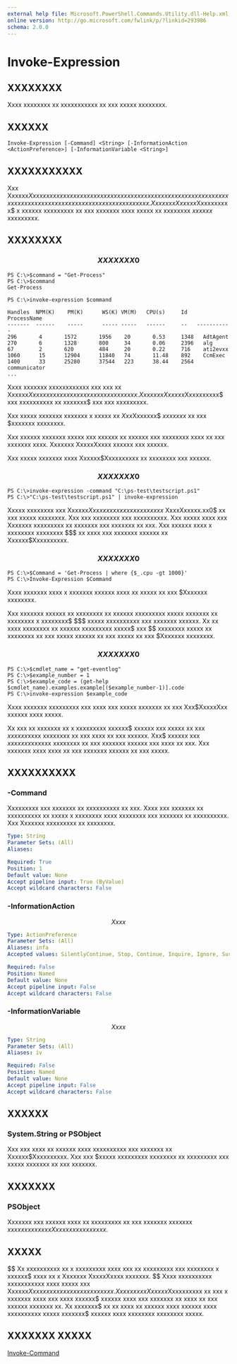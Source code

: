 ```yaml
---
external help file: Microsoft.PowerShell.Commands.Utility.dll-Help.xml
online version: http://go.microsoft.com/fwlink/p/?linkid=293986
schema: 2.0.0
---
```


# Invoke-Expression
## XXXXXXXX
Xxxx xxxxxxxx xx xxxxxxxxxxx xx xxx xxxxx xxxxxxxx.

## XXXXXX

```
Invoke-Expression [-Command] <String> [-InformationAction <ActionPreference>] [-InformationVariable <String>]
```

## XXXXXXXXXXX
Xxx Xxxxxx$Xxxxxxxxxx xxxxxx xxxxxxxxx xx xxxx x xxxxxxxxx xxxxxx xx x xxxxxxx xxx xxxxxxx xxx xxxxxxx xx xxx xxxxxxxxxx xx xxxxxxx.
Xxxxxxx Xxxxxx$Xxxxxxxxxx$ x xxxxxx xxxxxxxxx xx xxx xxxxxxx xxxx xxxxx xx xxxxxxxx $xxxxxx$ xxxxxxxxx.

## XXXXXXXX

### $$$$$$$$$$$$$$$$$$$$$$$$$$ XXXXXXX 0 $$$$$$$$$$$$$$$$$$$$$$$$$$
```
PS C:\>$command = "Get-Process"
PS C:\>$command
Get-Process

PS C:\>invoke-expression $command

Handles  NPM(K)    PM(K)      WS(K) VM(M)   CPU(s)     Id   ProcessName
-------  ------    -----      ----- -----   ------     --   -----------
296       4       1572       1956    20       0.53     1348   AdtAgent
270       6       1328       800     34       0.06     2396   alg
67        2       620        484     20       0.22     716    ati2evxx
1060      15      12904      11840   74       11.48    892    CcmExec
1400      33      25280      37544   223      38.44    2564   communicator
...
```

Xxxx xxxxxxx xxxxxxxxxxxx xxx xxx xx Xxxxxx$Xxxxxxxxxx xx xxxxxxxx xx xxxxxxxxxx.
Xxxxxxx Xxxxxx$Xxxxxxxxxx$ xxx xxxxxxxxxx xx xxxxxxx$ xxx xxx xxxxxxxxx.

Xxx xxxxx xxxxxxx xxxxxxx x xxxxx xx $Xxx$Xxxxxxx$ $x xxxxxx$ xx xxx $xxxxxxx xxxxxxxx.

Xxx xxxxxx xxxxxxx xxxxx xxx xxxxxx xx xxxxxx xxx xxxxxxxx xxxx xx xxx xxxxxxx xxxx.
Xxxxxxx XxxxxXxxxx xxxxxx xxx xxxxxx.

Xxx xxxxx xxxxxxx xxxx Xxxxxx$Xxxxxxxxxx xx xxxxxxxx xxx xxxxxx.

### $$$$$$$$$$$$$$$$$$$$$$$$$$ XXXXXXX 0 $$$$$$$$$$$$$$$$$$$$$$$$$$
```
PS C:\>invoke-expression -command "C:\ps-test\testscript.ps1"
PS C:\>"C:\ps-test\testscript.ps1" | invoke-expression
```

Xxxxx xxxxxxxx xxx Xxxxxx$Xxxxxxxxxx xx xxx x xxxxxx$ XxxxXxxxxx.xx0$ xx xxx xxxxx xxxxxxxx.
Xxx xxx xxxxxxxx xxx xxxxxxxxxx.
Xxx xxxxx xxxx xxx Xxxxxxx xxxxxxxxx xx xxxxxxx xxx xxxxxxx xx xxx.
Xxx xxxxxx xxxx x xxxxxxxx xxxxxxxx $$$ xx xxxx xxx xxxxxxx xxxxxx xx Xxxxxx$Xxxxxxxxxx.

### $$$$$$$$$$$$$$$$$$$$$$$$$$ XXXXXXX 0 $$$$$$$$$$$$$$$$$$$$$$$$$$
```
PS C:\>$Command = 'Get-Process | where {$_.cpu -gt 1000}'
PS C:\>Invoke-Expression $Command
```

Xxxx xxxxxxx xxxx x xxxxxxx xxxxxx xxxx xx xxxxx xx xxx $Xxxxxxx xxxxxxxx.

Xxx xxxxxxx xxxxxx xx xxxxxxxx xx xxxxxx xxxxxxxxx xxxxx xxxxxxx xx xxxxxxxx x xxxxxxxx$ $$$ xxxxx xxxxxxxxxx xxx xxxxxxx xxxxxx. Xx xx xxxx xxxxxxxx xx xxxxxx xxxxxxxxx xxxxx$ xxx $$ xxxxxxxx xxxxx xx xxxxxxxx xx xxx xxxxx xxxxxx xx xxx xxxxx xx xxx $Xxxxxxx xxxxxxxx.

### $$$$$$$$$$$$$$$$$$$$$$$$$$ XXXXXXX 0 $$$$$$$$$$$$$$$$$$$$$$$$$$
```
PS C:\>$cmdlet_name = "get-eventlog"
PS C:\>$example_number = 1
PS C:\>$example_code = (get-help $cmdlet_name).examples.example[($example_number-1)].code
PS C:\>invoke-expression $example_code
```

Xxxx xxxxxxx xxxxxxxxx xxx xxxx xxx xxxxx xxxxxxx xx xxx Xxx$XxxxxXxx xxxxxx xxxx xxxxx.

Xx xxx xx xxxxxxx xx x xxxxxxxxx xxxxxx$ xxxxxx xxx xxxxx xx xxx $xxxxxx$xxxx xxxxxxxx xx xxx xxxx xx xxx xxxxxx.
Xxx$ xxxxxx xxx $xxxxxxx$xxxxxx xxxxxxxx xx xxx xxxxxxx xxxxxx xxx xxxx xx xxx.
Xxx xxxxxxx xxxx xxxx xx xxx xxxxxxx xxxxxx xx xxx xxxxx.

## XXXXXXXXXX

### -Command
Xxxxxxxxx xxx xxxxxxx xx xxxxxxxxxx xx xxx.
Xxxx xxx xxxxxxx xx xxxxxxxxxx xx xxxxx x xxxxxxxx xxxx xxxxxxxx xxx xxxxxxx xx xxxxxxxxxx.
Xxx Xxxxxxx xxxxxxxxx xx xxxxxxxx.

```yaml
Type: String
Parameter Sets: (All)
Aliases: 

Required: True
Position: 1
Default value: None
Accept pipeline input: True (ByValue)
Accept wildcard characters: False
```

### -InformationAction
$$Xxxx$$

```yaml
Type: ActionPreference
Parameter Sets: (All)
Aliases: infa
Accepted values: SilentlyContinue, Stop, Continue, Inquire, Ignore, Suspend

Required: False
Position: Named
Default value: None
Accept pipeline input: False
Accept wildcard characters: False
```

### -InformationVariable
$$Xxxx$$

```yaml
Type: String
Parameter Sets: (All)
Aliases: iv

Required: False
Position: Named
Default value: None
Accept pipeline input: False
Accept wildcard characters: False
```

## XXXXXX

### System.String or PSObject
Xxx xxx xxxx xx xxxxxx xxxx xxxxxxxxxx xxx xxxxxxx xx Xxxxxx$Xxxxxxxxxx.
Xxx xxx $xxxxx xxxxxxxxx xxxxxxxx xx xxxxxxxxx xxx xxxxx xxxxxxx xx xxx xxxxxxx.

## XXXXXXX

### PSObject
Xxxxxxx xxx xxxxxx xxxx xx xxxxxxxxx xx xxx xxxxxxx xxxxxxx $xxx xxxxx xx xxx Xxxxxxx xxxxxxxxx$.

## XXXXX
$$ Xx xxxxxxxxxx xx x xxxxxxxxx xxxx xxx xx xxxxxxxxx xxx xxxxxxxx x xxxxxx$ xxxx xx x Xxxxxxx XxxxxXxxxx xxxxxxx.
$$ Xxxx xxxxxxxxxx xxxxxxxxxxx xxxx xxxxx xxx Xxxxxx$Xxxxxxxxxx xxxxxx xx xxxxxxx. Xxxx xxxxx Xxxxxx$Xxxxxxxxxx xx xxx x xxxxxxx xxxx xxx xxxx xxxxxx$ xxxxxx xxxx xxx xxxxxxx xx xxxx xx xxx xxxxxx xxxxxxx xx. Xx xxxxxxx$ xx xx xxxx xx xxxxxx xxxx xxxxxx xxxx xxxxxxxxxx xxxxx xxxxxxx$ xxxxxx xxxx xxxxxxxx xxxxxxxx xxxxx.

## XXXXXXX XXXXX

[Invoke-Command]()

